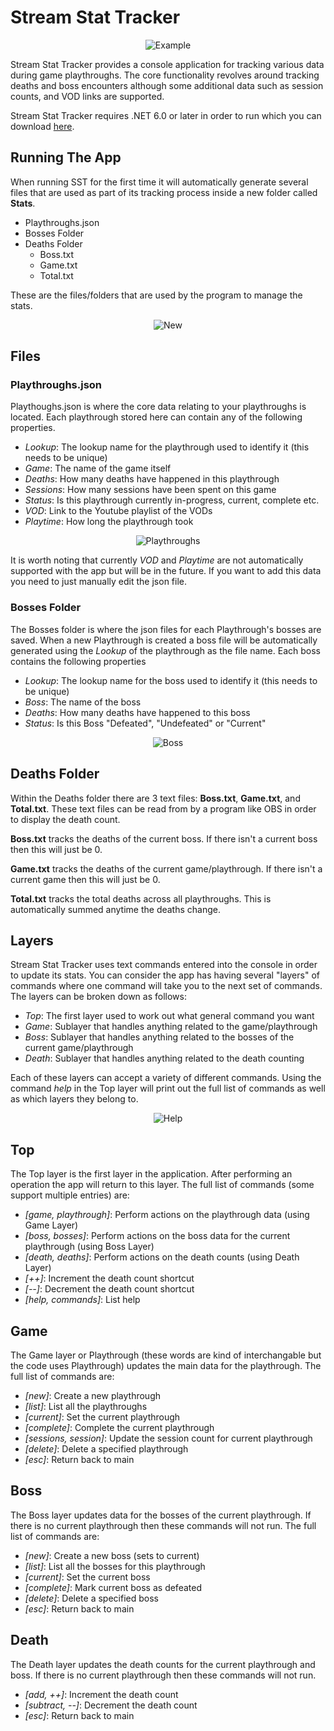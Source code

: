 # Stream Stat Tracker
<p align="center">
<img src="https://raw.githubusercontent.com/archieyates/stream-stats-tracker/main/Images/Example.png" alt="Example"/>
</p>

Stream Stat Tracker provides a console application for tracking various data during game playthroughs.
The core functionality revolves around tracking deaths and boss encounters although some additional data such as session counts, and VOD links are supported.

Stream Stat Tracker requires .NET 6.0 or later in order to run which you can download [here](https://dotnet.microsoft.com/en-us/download/dotnet/6.0).

## Running The App
When running SST for the first time it will automatically generate several files that are used as part of its tracking process inside a new folder called **Stats**.

- Playthroughs.json
- Bosses Folder
- Deaths Folder
	- Boss.txt
	- Game.txt
	- Total.txt

These are the files/folders that are used by the program to manage the stats.
<p align="center">
<img src="https://raw.githubusercontent.com/archieyates/stream-stats-tracker/main/Images/New.png" alt="New"/>
</p>

## Files
### Playthroughs.json
Playthoughs.json is where the core data relating to your playthroughs is located.
Each playthrough stored here can contain any of the following properties.
- _Lookup_: The lookup name for the playthrough used to identify it (this needs to be unique)
- _Game_: The name of the game itself
- _Deaths_: How many deaths have happened in this playthrough
- _Sessions_: How many sessions have been spent on this game
- _Status_: Is this playthrough currently in-progress, current, complete etc.
- _VOD_: Link to the Youtube playlist of the VODs
- _Playtime_: How long the playthrough took

<p align="center">
<img src="https://raw.githubusercontent.com/archieyates/stream-stats-tracker/main/Images/Playthroughs.png" alt="Playthroughs"/>
</p>

It is worth noting that currently _VOD_ and _Playtime_ are not automatically supported with the app but will be in the future.
If you want to add this data you need to just manually edit the json file.

### Bosses Folder
The Bosses folder is where the json files for each Playthrough's bosses are saved.
When a new Playthrough is created a boss file will be automatically generated using the _Lookup_ of the playthrough as the file name.
Each boss contains the following properties
- _Lookup_: The lookup name for the boss used to identify it (this needs to be unique)
- _Boss_: The name of the boss
- _Deaths_: How many deaths have happened to this boss
- _Status_: Is this Boss "Defeated", "Undefeated" or "Current"

<p align="center">
<img src="https://raw.githubusercontent.com/archieyates/stream-stats-tracker/main/Images/Boss.png" alt="Boss"/>
</p>

## Deaths Folder
Within the Deaths folder there are 3 text files: **Boss.txt**, **Game.txt**, and **Total.txt**.
These text files can be read from by a program like OBS in order to display the death count.

**Boss.txt** tracks the deaths of the current boss. 
If there isn't a current boss then this will just be 0.

**Game.txt** tracks the deaths of the current game/playthrough.
If there isn't a current game then this will just be 0.

**Total.txt** tracks the total deaths across all playthroughs.
This is automatically summed anytime the deaths change.

## Layers
Stream Stat Tracker uses text commands entered into the console in order to update its stats.
You can consider the app has having several "layers" of commands where one command will take you to the next set of commands.
The layers can be broken down as follows:

- _Top_: The first layer used to work out what general command you want
- _Game_: Sublayer that handles anything related to the game/playthrough
- _Boss_: Sublayer that handles anything related to the bosses of the current game/playthrough
- _Death_: Sublayer that handles anything related to the death counting

Each of these layers can accept a variety of different commands.
Using the command _help_ in the Top layer will print out the full list of commands as well as which layers they belong to.

<p align="center">
<img src="https://raw.githubusercontent.com/archieyates/stream-stats-tracker/main/Images/Help.png" alt="Help"/>
</p>

## Top
The Top layer is the first layer in the application.
After performing an operation the app will return to this layer.
The full list of commands (some support multiple entries) are:
- _[game, playthrough]_: Perform actions on the playthrough data (using Game Layer)
- _[boss, bosses]_: Perform actions on the boss data for the current playthrough (using Boss Layer)
- _[death, deaths]_: Perform actions on the death counts (using Death Layer)
- _[++]_: Increment the death count shortcut
- _[--]_: Decrement the death count shortcut
- _[help, commands]_: List help

## Game
The Game layer or Playthrough (these words are kind of interchangable but the code uses Playthrough) updates the main data for the playthrough.
The full list of commands are:
- _[new]_: Create a new playthrough
- _[list]_: List all the playthroughs
- _[current]_: Set the current playthrough
- _[complete]_: Complete the current playthrough
- _[sessions, session]_: Update the session count for current playthrough
- _[delete]_: Delete a specified playthrough
- _[esc]_: Return back to main

## Boss
The Boss layer updates data for the bosses of the current playthrough.
If there is no current playthrough then these commands will not run.
The full list of commands are:
- _[new]_: Create a new boss (sets to current)
- _[list]_: List all the bosses for this playthrough
- _[current]_: Set the current boss
- _[complete]_: Mark current boss as defeated
- _[delete]_: Delete a specified boss
- _[esc]_: Return back to main

## Death
The Death layer updates the death counts for the current playthrough and boss.
If there is no current playthrough then these commands will not run.
- _[add, ++]_: Increment the death count
- _[subtract, --]_: Decrement the death count
- _[esc]_: Return back to main
